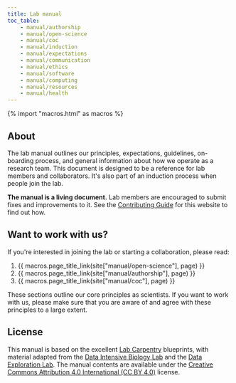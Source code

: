 ```yaml
---
title: Lab manual
toc_table:
    - manual/authorship
    - manual/open-science
    - manual/coc
    - manual/induction
    - manual/expectations
    - manual/communication
    - manual/ethics
    - manual/software
    - manual/computing
    - manual/resources
    - manual/health
---
```


{% import "macros.html" as macros %}

## About

The lab manual outlines our principles, expectations, guidelines, on-boarding
process, and general information about how we operate as a research team.
This document is designed to be a reference for lab members and collaborators.
It's also part of an induction process when people join the lab.

<div class="callout">

**The manual is a living document.** Lab members are encouraged to submit fixes
and improvements to it. See the [Contributing Guide][website-repo] for this
website to find out how.

</div>

## Want to work with us?

If you're interested in joining the lab or starting a collaboration, please
read:

1. {{ macros.page_title_link(site["manual/open-science"], page) }}
1. {{ macros.page_title_link(site["manual/authorship"], page) }}
1. {{ macros.page_title_link(site["manual/coc"], page) }}

These sections outline our core principles as scientists.
If you want to work with us, please make sure that you are aware of and agree
with these principles to a large extent.

## License

This manual is based on the excellent
[Lab Carpentry](https://github.com/lab-carpentry) blueprints, with material
adapted from the [Data Intensive Biology Lab](http://ivory.idyll.org/lab/) and
the [Data Exploration Lab](https://data-exp-lab.github.io/).
The manual contents are available under the
[Creative Commons Attribution 4.0 International (CC BY 4.0)](https://creativecommons.org/licenses/by/4.0)
license.

[website-repo]: https://github.com/compgeolab/website
